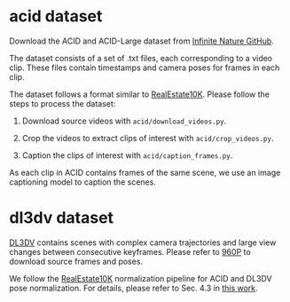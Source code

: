 # acid dataset

Download the ACID and ACID-Large dataset from [Infinite Nature GitHub](https://infinite-nature.github.io/).

The dataset consists of a set of .txt files, each corresponding to a video clip. These files contain timestamps and camera poses for frames in each clip.

The dataset follows a format similar to [RealEstate10K](https://google.github.io/realestate10k/). Please follow the steps to process the dataset:

1. Download source videos with `acid/download_videos.py`.

2. Crop the videos to extract clips of interest with `acid/crop_videos.py`.

3. Caption the clips of interest with `acid/caption_frames.py`.

As each clip in ACID contains frames of the same scene, we use an image captioning model to caption the scenes.

# dl3dv dataset

[DL3DV](https://github.com/DL3DV-10K/Dataset) contains scenes with complex camera trajectories and large view changes between consecutive keyframes. Please refer to [960P](https://huggingface.co/datasets/DL3DV/DL3DV-ALL-960P) to download source frames and poses.

We follow the [RealEstate10K](https://google.github.io/realestate10k/) normalization pipeline for ACID and DL3DV pose normalization. For details, please refer to Sec. 4.3 in [this work](https://tinghuiz.github.io/papers/siggraph18_mpi.pdf). 
